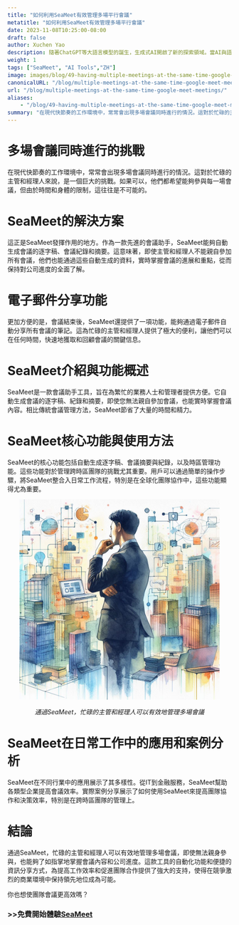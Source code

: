 ```yaml
---
title: "如何利用SeaMeet有效管理多場平行會議"
metatitle: "如何利用SeaMeet有效管理多場平行會議"
date: 2023-11-08T10:25:00-08:00
draft: false
author: Xuchen Yao
description: 隨著ChatGPT等大語言模型的誕生，生成式AI開啟了新的探索領域。當AI與語音識別結合時，為實時會議分析提供了前所未有的可能性。但是，這對日常業務運營又意味著什麼？實時分析會議錄音已經成為了企業提高效率和溝通質量的必要工具。透過實時分析，公司可以確保每次的討論都能得到準確的記錄，從而使決策過程更加高效和精確。
weight: 1
tags: ["SeaMeet", "AI Tools","ZH"]
image: images/blog/49-having-multiple-meetings-at-the-same-time-google-meet-meetings/49-having-multiple-meetings-at-the-same-time-google-meet-meetings.jpeg
canonicalURL: "/blog/multiple-meetings-at-the-same-time-google-meet-meetings/"
url: "/blog/multiple-meetings-at-the-same-time-google-meet-meetings/"
aliases:
    - "/blog/49-having-multiple-meetings-at-the-same-time-google-meet-meetings/"
summary: "在現代快節奏的工作環境中，常常會出現多場會議同時進行的情況。這對於忙碌的主管和經理人來說，是一個巨大的挑戰。如果可以，他們都希望能夠參與每一場會議，但由於時間和身體的限制，這往往是不可能的。"
---
```


# 多場會議同時進行的挑戰
在現代快節奏的工作環境中，常常會出現多場會議同時進行的情況。這對於忙碌的主管和經理人來說，是一個巨大的挑戰。如果可以，他們都希望能夠參與每一場會議，但由於時間和身體的限制，這往往是不可能的。

# SeaMeet的解決方案
這正是SeaMeet發揮作用的地方。作為一款先進的會議助手，SeaMeet能夠自動生成會議的逐字稿、會議紀錄和摘要。這意味著，即使主管和經理人不能親自參加所有會議，他們也能通過這些自動生成的資料，實時掌握會議的進展和重點，從而保持對公司進度的全面了解。

# 電子郵件分享功能
更加方便的是，會議結束後，SeaMeet還提供了一項功能，能夠通過電子郵件自動分享所有會議的筆記。這為忙碌的主管和經理人提供了極大的便利，讓他們可以在任何時間，快速地獲取和回顧會議的關鍵信息。

# SeaMeet介紹與功能概述
SeaMeet是一款會議助手工具，旨在為繁忙的業務人士和管理者提供方便。它自動生成會議的逐字稿、紀錄和摘要，即使您無法親自參加會議，也能實時掌握會議內容。相比傳統會議管理方法，SeaMeet節省了大量的時間和精力。

# SeaMeet核心功能與使用方法
SeaMeet的核心功能包括自動生成逐字稿、會議摘要與紀錄，以及時區管理功能。這些功能對於管理跨時區團隊的挑戰尤其重要。用戶可以通過簡單的操作步驟，將SeaMeet整合入日常工作流程，特別是在全球化團隊協作中，這些功能顯得尤為重要。

<center>
<img height="450px" src="/images/blog/49-having-multiple-meetings-at-the-same-time-google-meet-meetings/1-how-to-stay-on-top-of-all-meetings.jpeg" alt="通過SeaMeet，忙碌的主管和經理人可以有效地管理多場會議"/>

*通過SeaMeet，忙碌的主管和經理人可以有效地管理多場會議*
</center>

# SeaMeet在日常工作中的應用和案例分析
SeaMeet在不同行業中的應用展示了其多樣性。從IT到金融服務，SeaMeet幫助各類型企業提高會議效率。實際案例分享展示了如何使用SeaMeet來提高團隊協作和決策效率，特別是在跨時區團隊的管理上。

# 結論
通過SeaMeet，忙碌的主管和經理人可以有效地管理多場會議，即使無法親身參與，也能夠了如指掌地掌握會議內容和公司進度。這款工具的自動化功能和便捷的資訊分享方式，為提高工作效率和促進團隊合作提供了強大的支持，使得在競爭激烈的商業環境中保持領先地位成為可能。

你也想使團隊會議更高效嗎？

### >>免費開始體驗[SeaMeet](https://meet.seasalt.ai/?utm_source=blog)